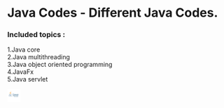 # Java Codes - Different Java Codes.

### Included topics :
1.Java core <br/>
2.Java multithreading <br/>
3.Java object oriented programming <br/>
4.JavaFx <br/>
5.Java servlet

<img align="left" alt="Java" width="30px" src="https://raw.githubusercontent.com/github/explore/80688e429a7d4ef2fca1e82350fe8e3517d3494d/topics/java/java.png" />

